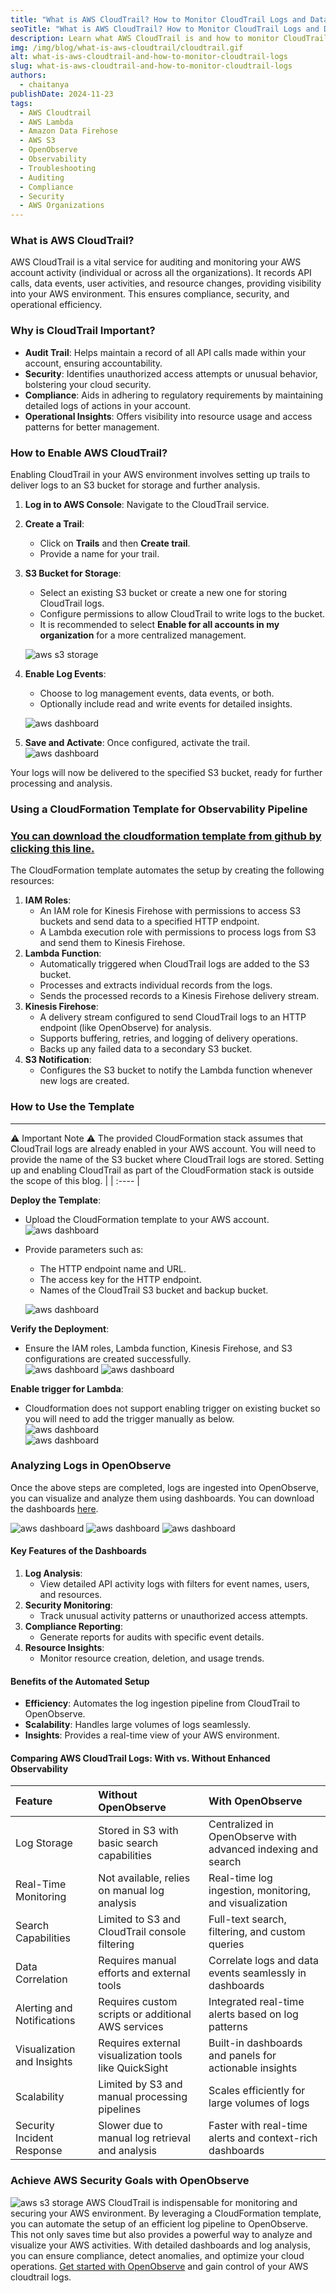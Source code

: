 ```yaml
---
title: "What is AWS CloudTrail? How to Monitor CloudTrail Logs and Data Events for Real-Time Insights"
seoTitle: "What is AWS CloudTrail? How to Monitor CloudTrail Logs and Data Events for Real-Time Insights"
description: Learn what AWS CloudTrail is and how to monitor CloudTrail logs and data events in real-time. Using a CloudFormation stack, deploy roles for Lambda functions, Kinesis Data Firehose, and policies to seamlessly send AWS CloudTrail logs, data events, and more to OpenObserve for analysis.
img: /img/blog/what-is-aws-cloudtrail/cloudtrail.gif
alt: what-is-aws-cloudtrail-and-how-to-monitor-cloudtrail-logs
slug: what-is-aws-cloudtrail-and-how-to-monitor-cloudtrail-logs
authors: 
  - chaitanya
publishDate: 2024-11-23
tags:
  - AWS Cloudtrail
  - AWS Lambda
  - Amazon Data Firehose
  - AWS S3
  - OpenObserve
  - Observability
  - Troubleshooting
  - Auditing
  - Compliance
  - Security
  - AWS Organizations
---
```


### What is AWS CloudTrail?

AWS CloudTrail is a vital service for auditing and monitoring your AWS account activity (individual or across all the organizations). It records API calls, data events, user activities, and resource changes, providing visibility into your AWS environment. This ensures compliance, security, and operational efficiency.

### Why is CloudTrail Important?

* **Audit Trail**: Helps maintain a record of all API calls made within your account, ensuring accountability.  
* **Security**: Identifies unauthorized access attempts or unusual behavior, bolstering your cloud security.  
* **Compliance**: Aids in adhering to regulatory requirements by maintaining detailed logs of actions in your account.  
* **Operational Insights**: Offers visibility into resource usage and access patterns for better management.

### How to Enable AWS CloudTrail?

Enabling CloudTrail in your AWS environment involves setting up trails to deliver logs to an S3 bucket for storage and further analysis.

1. **Log in to AWS Console**: Navigate to the CloudTrail service.  
2. **Create a Trail**:  
   * Click on **Trails** and then **Create trail**.  
   * Provide a name for your trail.

3. **S3 Bucket for Storage**:  
   * Select an existing S3 bucket or create a new one for storing CloudTrail logs.  
   * Configure permissions to allow CloudTrail to write logs to the bucket.  
   * It is recommended to select **Enable for all accounts in my organization** for a more centralized management.

   ![aws s3 storage](/img/blog/what-is-aws-cloudtrail/image7.png)

4. **Enable Log Events**:  
   * Choose to log management events, data events, or both.  
   * Optionally include read and write events for detailed insights.

   ![aws dashboard](/img/blog/what-is-aws-cloudtrail/image3.png)

5. **Save and Activate**: Once configured, activate the trail.  
   ![aws dashboard](/img/blog/what-is-aws-cloudtrail/image8.png)

Your logs will now be delivered to the specified S3 bucket, ready for further processing and analysis.

### Using a CloudFormation Template for Observability Pipeline

### [**You can download the cloudformation template from github by clicking this line.**](https://github.com/openobserve/cloudformation-templates/blob/main/aws_cloudtrail/cloudtrail_o2.yaml)

The CloudFormation template automates the setup by creating the following resources:

1. **IAM Roles**:  
   * An IAM role for Kinesis Firehose with permissions to access S3 buckets and send data to a specified HTTP endpoint.  
   * A Lambda execution role with permissions to process logs from S3 and send them to Kinesis Firehose.  
2. **Lambda Function**:  
   * Automatically triggered when CloudTrail logs are added to the S3 bucket.  
   * Processes and extracts individual records from the logs.  
   * Sends the processed records to a Kinesis Firehose delivery stream.  
3. **Kinesis Firehose**:  
   * A delivery stream configured to send CloudTrail logs to an HTTP endpoint (like OpenObserve) for analysis.  
   * Supports buffering, retries, and logging of delivery operations.  
   * Backs up any failed data to a secondary S3 bucket.  
4. **S3 Notification**:  
   * Configures the S3 bucket to notify the Lambda function whenever new logs are created.

### How to Use the Template

---
⚠️ Important Note ⚠️ 
The provided CloudFormation stack assumes that CloudTrail logs are already enabled in your AWS account. You will need to provide the name of the S3 bucket where CloudTrail logs are stored. Setting up and enabling CloudTrail as part of the CloudFormation stack is outside the scope of this blog. |
| :---- |

**Deploy the Template**:

* Upload the CloudFormation template to your AWS account.  
  ![aws dashboard](/img/blog/what-is-aws-cloudtrail/image9.png)  
* Provide parameters such as:  
  * The HTTP endpoint name and URL.  
  * The access key for the HTTP endpoint.  
  * Names of the CloudTrail S3 bucket and backup bucket.

  ![aws dashboard](/img/blog/what-is-aws-cloudtrail/image2.png)


**Verify the Deployment**:

* Ensure the IAM roles, Lambda function, Kinesis Firehose, and S3 configurations are created successfully.  
  ![aws dashboard](/img/blog/what-is-aws-cloudtrail/image4.png) 
  ![aws dashboard](/img/blog/what-is-aws-cloudtrail/image11.png)

**Enable trigger for Lambda**:

* Cloudformation does not support enabling trigger on existing bucket so you will need to add the trigger manually as below.  
  ![aws dashboard](/img/blog/what-is-aws-cloudtrail/image5.png)  
  ![aws dashboard](/img/blog/what-is-aws-cloudtrail/image1.png)

### Analyzing Logs in OpenObserve

Once the above steps are completed, logs are ingested into OpenObserve, you can visualize and analyze them using dashboards. You can download the dashboards [here](https://github.com/openobserve/dashboards/blob/main/AWS_CloudTrail/CloudTrail.dashboard.json).

![aws dashboard](/img/blog/what-is-aws-cloudtrail/image6.jpg)
![aws dashboard](/img/blog/what-is-aws-cloudtrail/cloudtrail_logs.gif)
![aws dashboard](/img/blog/what-is-aws-cloudtrail/cloudtrail_o2_dashboard.GIF)


#### Key Features of the Dashboards

1. **Log Analysis**:  
   * View detailed API activity logs with filters for event names, users, and resources.  
2. **Security Monitoring**:  
   * Track unusual activity patterns or unauthorized access attempts.  
3. **Compliance Reporting**:  
   * Generate reports for audits with specific event details.  
4. **Resource Insights**:  
   * Monitor resource creation, deletion, and usage trends.

#### Benefits of the Automated Setup

* **Efficiency**: Automates the log ingestion pipeline from CloudTrail to OpenObserve.  
* **Scalability**: Handles large volumes of logs seamlessly.  
* **Insights**: Provides a real-time view of your AWS environment.

#### Comparing AWS CloudTrail Logs: With vs. Without Enhanced Observability

| Feature | Without OpenObserve | With OpenObserve |
| :---- | :---- | :---- |
| Log Storage | Stored in S3 with basic search capabilities | Centralized in OpenObserve with advanced indexing and search |
| Real-Time Monitoring | Not available, relies on manual log analysis | Real-time log ingestion, monitoring, and visualization |
| Search Capabilities | Limited to S3 and CloudTrail console filtering | Full-text search, filtering, and custom queries |
| Data Correlation | Requires manual efforts and external tools | Correlate logs and data events seamlessly in dashboards |
| Alerting and Notifications | Requires custom scripts or additional AWS services | Integrated real-time alerts based on log patterns |
| Visualization and Insights | Requires external visualization tools like QuickSight | Built-in dashboards and panels for actionable insights |
| Scalability | Limited by S3 and manual processing pipelines | Scales efficiently for large volumes of logs |
| Security Incident Response | Slower due to manual log retrieval and analysis | Faster with real-time alerts and context-rich dashboards |

### Achieve AWS Security Goals with OpenObserve
![aws s3 storage](/img/blog/what-is-aws-cloudtrail/aws-and-o2.png)
AWS CloudTrail is indispensable for monitoring and securing your AWS environment. By leveraging a CloudFormation template, you can automate the setup of an efficient log pipeline to OpenObserve. This not only saves time but also provides a powerful way to analyze and visualize your AWS activities. With detailed dashboards and log analysis, you can ensure compliance, detect anomalies, and optimize your cloud operations. [Get started with OpenObserve](https://cloud.openobserve.ai/) and gain control of your AWS cloudtrail logs.